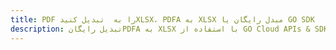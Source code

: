 ---title: PDF را به  تبدیل کنیدXLSX، PDFA به XLSX مبدل رایگان یا GO SDKdescription: تبدیل رایگانPDFA به XLSX با استفاده از GO Cloud APIs & SDK همچنین اسناد PDF را در Cloud ایجاد، ویرایش و رندر کنید.---